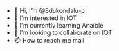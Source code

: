 - 👋 Hi, I’m @Edukondalu-p
- 👀 I’m interested in IOT
- 🌱 I’m currently learning Anaible
- 💞️ I’m looking to collaborate on IOT
- 📫 How to reach me mail

<!---
Edukondalu-p/Edukondalu-p is a ✨ special ✨ repository because its `README.md` (this file) appears on your GitHub profile.
You can click the Preview link to take a look at your changes.
--->
